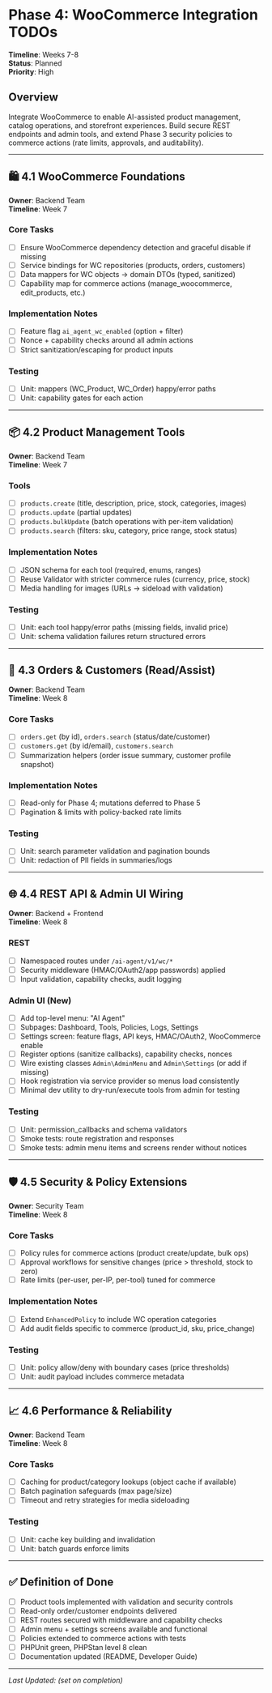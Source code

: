 # Phase 4: WooCommerce Integration TODOs

**Timeline**: Weeks 7-8  
**Status**: Planned  
**Priority**: High

## Overview
Integrate WooCommerce to enable AI-assisted product management, catalog operations, and storefront experiences. Build secure REST endpoints and admin tools, and extend Phase 3 security policies to commerce actions (rate limits, approvals, and auditability).

---

## 🛍️ 4.1 WooCommerce Foundations
**Owner**: Backend Team  
**Timeline**: Week 7

### Core Tasks
- [ ] Ensure WooCommerce dependency detection and graceful disable if missing
- [ ] Service bindings for WC repositories (products, orders, customers)
- [ ] Data mappers for WC objects → domain DTOs (typed, sanitized)
- [ ] Capability map for commerce actions (manage_woocommerce, edit_products, etc.)

### Implementation Notes
- [ ] Feature flag `ai_agent_wc_enabled` (option + filter)
- [ ] Nonce + capability checks around all admin actions
- [ ] Strict sanitization/escaping for product inputs

### Testing
- [ ] Unit: mappers (WC_Product, WC_Order) happy/error paths
- [ ] Unit: capability gates for each action

---

## 📦 4.2 Product Management Tools
**Owner**: Backend Team  
**Timeline**: Week 7

### Tools
- [ ] `products.create` (title, description, price, stock, categories, images)
- [ ] `products.update` (partial updates)
- [ ] `products.bulkUpdate` (batch operations with per-item validation)
- [ ] `products.search` (filters: sku, category, price range, stock status)

### Implementation Notes
- [ ] JSON schema for each tool (required, enums, ranges)
- [ ] Reuse Validator with stricter commerce rules (currency, price, stock)
- [ ] Media handling for images (URLs → sideload with validation)

### Testing
- [ ] Unit: each tool happy/error paths (missing fields, invalid price)
- [ ] Unit: schema validation failures return structured errors

---

## 🧾 4.3 Orders & Customers (Read/Assist)
**Owner**: Backend Team  
**Timeline**: Week 8

### Core Tasks
- [ ] `orders.get` (by id), `orders.search` (status/date/customer)
- [ ] `customers.get` (by id/email), `customers.search`
- [ ] Summarization helpers (order issue summary, customer profile snapshot)

### Implementation Notes
- [ ] Read-only for Phase 4; mutations deferred to Phase 5
- [ ] Pagination & limits with policy-backed rate limits

### Testing
- [ ] Unit: search parameter validation and pagination bounds
- [ ] Unit: redaction of PII fields in summaries/logs

---

## 🌐 4.4 REST API & Admin UI Wiring
**Owner**: Backend + Frontend  
**Timeline**: Week 8

### REST
- [ ] Namespaced routes under `/ai-agent/v1/wc/*`
- [ ] Security middleware (HMAC/OAuth2/app passwords) applied
- [ ] Input validation, capability checks, audit logging

### Admin UI (New)
- [ ] Add top-level menu: "AI Agent"
- [ ] Subpages: Dashboard, Tools, Policies, Logs, Settings
- [ ] Settings screen: feature flags, API keys, HMAC/OAuth2, WooCommerce enable
- [ ] Register options (sanitize callbacks), capability checks, nonces
- [ ] Wire existing classes `Admin\AdminMenu` and `Admin\Settings` (or add if missing)
- [ ] Hook registration via service provider so menus load consistently
- [ ] Minimal dev utility to dry-run/execute tools from admin for testing

### Testing
- [ ] Unit: permission_callbacks and schema validators
- [ ] Smoke tests: route registration and responses
- [ ] Smoke tests: admin menu items and screens render without notices

---

## 🛡️ 4.5 Security & Policy Extensions
**Owner**: Security Team  
**Timeline**: Week 8

### Core Tasks
- [ ] Policy rules for commerce actions (product create/update, bulk ops)
- [ ] Approval workflows for sensitive changes (price > threshold, stock to zero)
- [ ] Rate limits (per-user, per-IP, per-tool) tuned for commerce

### Implementation Notes
- [ ] Extend `EnhancedPolicy` to include WC operation categories
- [ ] Add audit fields specific to commerce (product_id, sku, price_change)

### Testing
- [ ] Unit: policy allow/deny with boundary cases (price thresholds)
- [ ] Unit: audit payload includes commerce metadata

---

## 📈 4.6 Performance & Reliability
**Owner**: Backend Team  
**Timeline**: Week 8

### Core Tasks
- [ ] Caching for product/category lookups (object cache if available)
- [ ] Batch pagination safeguards (max page/size)
- [ ] Timeout and retry strategies for media sideloading

### Testing
- [ ] Unit: cache key building and invalidation
- [ ] Unit: batch guards enforce limits

---

## ✅ Definition of Done
- [ ] Product tools implemented with validation and security controls
- [ ] Read-only order/customer endpoints delivered
- [ ] REST routes secured with middleware and capability checks
- [ ] Admin menu + settings screens available and functional
- [ ] Policies extended to commerce actions with tests
- [ ] PHPUnit green, PHPStan level 8 clean
- [ ] Documentation updated (README, Developer Guide)

---

_Last Updated: (set on completion)_

